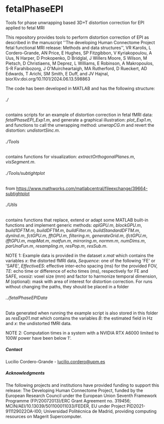 # fetalPhaseEPI
Tools for phase unwrapping based 3D+T distortion correction for EPI applied to fetal MRI

This repository provides tools to perform distortion correction of EPI as described in the manuscript ''The developing Human Connectome Project fetal functional MRI release: Methods and data structures'', VR Karolis, L Cordero-Grande, AN Price, E Hughes, SP Fitzgibbon, V Kyriakopoulou, A Uus, N Harper, D Prokopenko, D Bridglal, J Willers Moore, S Wilson, M Pietsch, D Christiaens, M Deprez, L Williams, E Robinson, A Makropoulos, S-R Farahibozorg, J O'Muircheartaigh, MA Rutherford, D Rueckert, AD Edwards, T Arichi, SM Smith, E Duff, and JV Hajnal, biorXiv:doi.org/10.1101/2024.06.13.598863

The code has been developed in MATLAB and has the following structure:

###### ./
contains scripts for an example of distortion correction in fetal fMRI data: *fetalPhaseEPI_Exp1.m*, and generate a graphical illustration: *plot_Exp1.m*, and functions to call the unwrapping method: *unwrapCG.m* and revert the distortion: *undistortSinc.m*.

###### ./Tools
contains functions for visualization: *extractOrthogonalPlanes.m*, *visSegment.m*.

###### ./Tools/subtightplot
from  https://www.mathworks.com/matlabcentral/fileexchange/39664-subtightplot

###### ./Utils
contains functions that replace, extend or adapt some MATLAB built-in functions and implement generic methods: *aplGPU.m*, *blockGPU.m*, *build1DFTM.m*, *buildDFTM.m*, *buildFilter.m*, *buildStandardDFTM.m*, *dynInd.m*, *fctGPU.m*, *fftGPU.m*, *filtering.m*, *generateGrid.m*, *ifctGPU.m*, *ifftGPU.m*, *mapMat.m*, *matfun.m*, *mirroring.m*, *normm.m*, *numDims.m*, *parUnaFun.m*, *resampling.m*, *resPop.m*, *resSub.m*.

NOTE 1: Example data is provided in the dataset *x.mat* which contains the variables *x*: the distorted fMRI data, *Sequence*: one of the following 'FE' or 'SAFE', *EffectiveES*: effective inter-echo spacing (ms) for the provided FOV, *TE*: echo time or difference of echo times (ms), respectively for FE and SAFE, *voxsiz*: voxel size (mm) and factor to harmonize temporal dimension, *M* (optional): mask with area of interest for distortion correction. For runs without changing the paths, they should be placed in a folder
###### ../fetalPhaseEPIData
Data generated when running the example script is also stored in this folder as *resExp01.mat* which contains the variables *B*: the estimated field in Hz and *x*: the undistorted fMRI data.

NOTE 2: Computation times in a system with a NVIDIA RTX A6000 limited to 100W power have been below 1'.

##### Contact

Lucilio Cordero-Grande - lucilio.cordero@upm.es

##### Acknowledgments

The following projects and institutions have provided funding to support this release: The Developing Human Connectome Project, funded by the European Research Council under the European Union Seventh Framework Programme (FP/20072013)/ERC Grant Agreement no. 319456; MCIN/AEI/10.13039/501100011033/FEDER, EU under Project PID2021-911129022OA-I00; Universidad Politécnica de Madrid, providing computing resources on Magerit Supercomputer.
